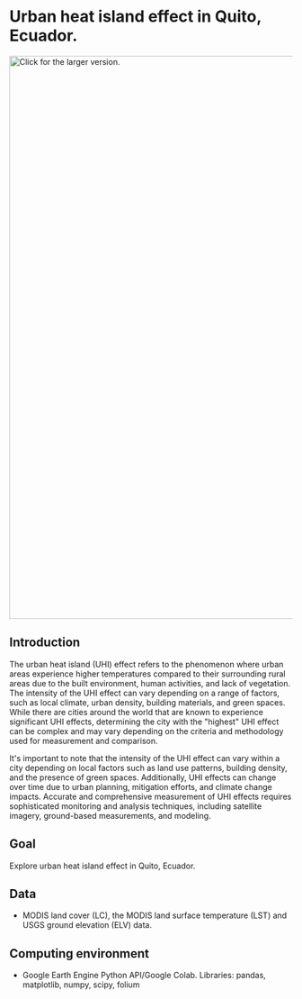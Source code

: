 # Urban heat island effect in Quito, Ecuador.

<a href="https://drive.google.com/uc?export=view&id=1XXonj8zx3_8om3w2W9rZ2-ZqyHMwMjAz"><img src="https://drive.google.com/uc?export=view&id=1XXonj8zx3_8om3w2W9rZ2-ZqyHMwMjAz" style="width: 1000px; max-width: 100%; height: auto" align="center" title="Click for the larger version." /></a>

## Introduction

The urban heat island (UHI) effect refers to the phenomenon where urban areas experience higher temperatures compared to their surrounding rural areas due to the built environment, human activities, and lack of vegetation. The intensity of the UHI effect can vary depending on a range of factors, such as local climate, urban density, building materials, and green spaces. While there are cities around the world that are known to experience significant UHI effects, determining the city with the "highest" UHI effect can be complex and may vary depending on the criteria and methodology used for measurement and comparison.

It's important to note that the intensity of the UHI effect can vary within a city depending on local factors such as land use patterns, building density, and the presence of green spaces. Additionally, UHI effects can change over time due to urban planning, mitigation efforts, and climate change impacts. Accurate and comprehensive measurement of UHI effects requires sophisticated monitoring and analysis techniques, including satellite imagery, ground-based measurements, and modeling.

## Goal
Explore urban heat island effect in Quito, Ecuador.

## Data

* MODIS land cover (LC), the MODIS land surface temperature (LST) and USGS ground elevation (ELV) data.

## Computing environment

* Google Earth Engine Python API/Google Colab. Libraries: pandas, matplotlib, numpy, scipy, folium   
